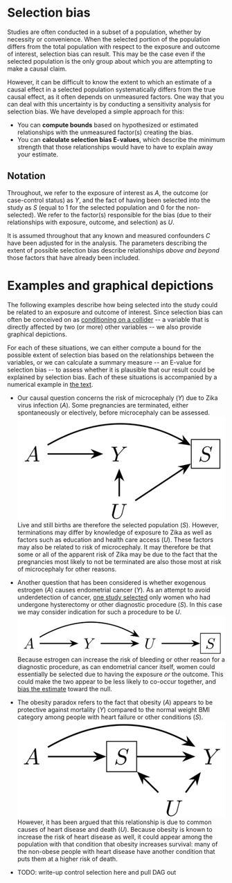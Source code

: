 # Selection bias

Studies are often conducted in a subset of a population, whether by necessity or convenience. When the selected portion of the population differs from the total population with respect to the exposure and outcome of interest, selection bias can result. This may be the case even if the selected population is the only group about which you are attempting to make a causal claim.

However, it can be difficult to know the extent to which an estimate of a causal effect in a selected population systematically differs from the true causal effect, as it often depends on unmeasured factors. One way that you can deal with this uncertainty is by conducting a sensitivity analysis for selection bias. We have developed a simple approach for this:

- You can **compute bounds** based on hypothesized or estimated relationships with the unmeasured factor(s) creating the bias.
- You can **calculate selection bias E-values**, which describe the minimum strength that those relationships would have to have to explain away your estimate.

## Notation

Throughout, we refer to the exposure of interest as $A$, the outcome (or case-control status) as $Y$, and the fact of having been selected into the study as $S$ (equal to 1 for the selected population and 0 for the non-selected). We refer to the factor(s) responsible for the bias (due to their relationships with exposure, outcome, and selection) as $U$.

It is assumed throughout that any known and measured confounders $C$ have been adjusted for in the analysis. The parameters describing the extent of possible selection bias describe relationships *above and beyond* those factors that have already been included.

# Examples and graphical depictions

The following examples describe how being selected into the study could be related to an exposure and outcome of interest. Since selection bias can often be conceived on as [conditioning on a collider](https://journals.lww.com/epidem/fulltext/2004/09000/A_Structural_Approach_to_Selection_Bias.20.aspx) -- a variable that is directly affected by two (or more) other variables -- we also provide graphical depictions.

For each of these situations, we can either compute a bound for the possible extent of selection bias based on the relationships between the variables, or we can calculate a summary measure -- an E-value for selection bias -- to assess whether it is plausible that our result could be explained by selection bias. Each of these situations is accompanied by a numerical example in [the text](https://arxiv.org/pdf/1810.13402.pdf).

- Our causal question concerns the risk of microcephaly ($Y$) due to Zika virus infection ($A$). Some pregnancies are terminated, either spontaneously or electively, before microcephaly can be assessed. ![](pre_outcome.png) Live and still births are therefore the selected population ($S$). However, terminations may differ by knowledge of exposure to Zika as well as factors such as education and health care access ($U$). These factors may also be related to risk of microcephaly. It may therefore be that some or all of the apparent risk of Zika may be due to the fact that the pregnancies most likely to not be terminated are also those most at risk of microcephaly for other reasons.

- Another question that has been considered is whether exogenous estrogen ($A$) causes endometrial cancer ($Y$). As an attempt to avoid underdetection of cancer, [one study selected](https://www.nejm.org/doi/full/10.1056/NEJM197811162992001?url_ver=Z39.88-2003&rfr_id=ori%3Arid%3Acrossref.org&rfr_dat=cr_pub%3Dpubmed) only women who had undergone hysterectomy or other diagnostic procedure ($S$). In this case we may consider indication for such a procedure to be $U$. ![](post_outcome.png) Because estrogen can increase the risk of bleeding or other reason for a diagnostic procedure, as can endometrial cancer itself, women could essentially be selected due to having the exposure *or* the outcome. This could make the two appear to be less likely to co-occur together, and [bias the estimate](https://www.jclinepi.com/article/0021-9681%2881%2990002-3/pdf) toward the null.

- The obesity paradox refers to the fact that obesity ($A$) appears to be protective against mortality ($Y$) compared to the normal weight BMI category among people with heart failure or other conditions ($S$). ![](CDE.png) However, it has been argued that this relationship is due to common causes of heart disease and death ($U$). Because obesity is known to increase the risk of heart disease as well, it could appear among the population with that condition that obesity increases survival: many of the non-obese people with heart disease have another condition that puts them at a higher risk of death.

- TODO: write-up control selection here and pull DAG out
